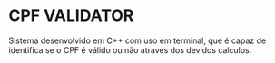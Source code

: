 # CPF VALIDATOR

Sistema desenvolvido em C++ com uso em terminal, que é capaz de identifica se o CPF é válido ou não através dos devidos calculos.
